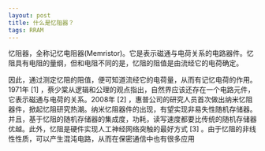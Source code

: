 ```yaml
---
layout: post
title: 什么是忆阻器？
tags: RRAM
---
```

忆阻器，全称记忆电阻器(Memristor)。它是表示磁通与电荷关系的电路器件。忆阻具有电阻的量纲，但和电阻不同的是，忆阻的阻值是由流经它的电荷确定。

因此，通过测定忆阻的阻值，便可知道流经它的电荷量，从而有记忆电荷的作用。1971年 [1]  ，蔡少棠从逻辑和公理的观点指出，自然界应该还存在一个电路元件，它表示磁通与电荷的关系。2008年 [2]  ，惠普公司的研究人员首次做出纳米忆阻器件，掀起忆阻研究热潮。纳米忆阻器件的出现，有望实现非易失性随机存储器。
并且，基于忆阻的随机存储器的集成度，功耗，读写速度都要比传统的随机存储器优越。此外，忆阻是硬件实现人工神经网络突触的最好方式 [3]  。由于忆阻的非线性性质，可以产生混沌电路，从而在保密通信中也有很多应用


